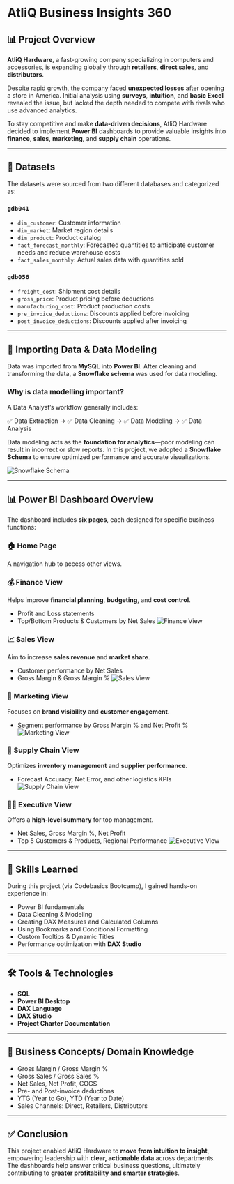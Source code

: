 # AtliQ Business Insights 360

## 📊 Project Overview

**AtliQ Hardware**, a fast-growing company specializing in computers and accessories, is expanding globally through **retailers**, **direct sales**, and **distributors**.

Despite rapid growth, the company faced **unexpected losses** after opening a store in America. Initial analysis using **surveys**, **intuition**, and **basic Excel** revealed the issue, but lacked the depth needed to compete with rivals who use advanced analytics.

To stay competitive and make **data-driven decisions**, AtliQ Hardware decided to implement **Power BI** dashboards to provide valuable insights into **finance**, **sales**, **marketing**, and **supply chain** operations.

---

## 📁 Datasets

The datasets were sourced from two different databases and categorized as:

### `gdb041`
- `dim_customer`: Customer information
- `dim_market`: Market region details
- `dim_product`: Product catalog
- `fact_forecast_monthly`: Forecasted quantities to anticipate customer needs and reduce warehouse costs
- `fact_sales_monthly`: Actual sales data with quantities sold

### `gdb056`
- `freight_cost`: Shipment cost details
- `gross_price`: Product pricing before deductions
- `manufacturing_cost`: Product production costs
- `pre_invoice_deductions`: Discounts applied before invoicing
- `post_invoice_deductions`: Discounts applied after invoicing

---

## 🔄 Importing Data & Data Modeling

Data was imported from **MySQL** into **Power BI**. After cleaning and transforming the data, a **Snowflake schema** was used for data modeling.

### Why is data modelling important?

A Data Analyst’s workflow generally includes:

✅ Data Extraction → ✅ Data Cleaning → ✅ Data Modeling → ✅ Data Analysis

Data modeling acts as the **foundation for analytics**—poor modeling can result in incorrect or slow reports. In this project, we adopted a **Snowflake Schema** to ensure optimized performance and accurate visualizations.

![Snowflake Schema](https://github.com/Ankkitx/Business-Insights-360/blob/main/snowflake%20schema.png?raw=true)


---

## 📊 Power BI Dashboard Overview

The dashboard includes **six pages**, each designed for specific business functions:

### 🏠 Home Page
A navigation hub to access other views.
[<!-- Screenshot of Home Page -->](https://github.com/Ankkitx/Business-Insights-360/blob/main/Info.png?raw=true)

### 💰 Finance View
Helps improve **financial planning**, **budgeting**, and **cost control**.
- Profit and Loss statements
- Top/Bottom Products & Customers by Net Sales
![Finance View](https://github.com/Ankkitx/Business-Insights-360/blob/main/Finance%20view.png?raw=true)


### 📈 Sales View
Aim to increase **sales revenue** and **market share**.
- Customer performance by Net Sales
- Gross Margin & Gross Margin %
![Sales View](https://github.com/Ankkitx/Business-Insights-360/blob/main/Sales%20view.png?raw=true)

### 📣 Marketing View
Focuses on **brand visibility** and **customer engagement**.
- Segment performance by Gross Margin % and Net Profit %
![Marketing View](https://github.com/Ankkitx/Business-Insights-360/blob/main/Marketing%20view.png?raw=true)

### 🚚 Supply Chain View
Optimizes **inventory management** and **supplier performance**.
- Forecast Accuracy, Net Error, and other logistics KPIs
![Supply Chain View](https://github.com/Ankkitx/Business-Insights-360/blob/main/Supply%20chain%20view.png?raw=true)


### 🧑‍💼 Executive View
Offers a **high-level summary** for top management.
- Net Sales, Gross Margin %, Net Profit
- Top 5 Customers & Products, Regional Performance
![Executive View](https://github.com/Ankkitx/Business-Insights-360/blob/main/Executive%20View.png?raw=true)


---

## 🧠 Skills Learned

During this project (via Codebasics Bootcamp), I gained hands-on experience in:

- Power BI fundamentals
- Data Cleaning & Modeling
- Creating DAX Measures and Calculated Columns
- Using Bookmarks and Conditional Formatting
- Custom Tooltips & Dynamic Titles
- Performance optimization with **DAX Studio**

---

## 🛠️ Tools & Technologies

- **SQL**
- **Power BI Desktop**
- **DAX Language**
- **DAX Studio**
- **Project Charter Documentation**

---

## 💼 Business Concepts/ Domain Knowledge

- Gross Margin / Gross Margin %
- Gross Sales / Gross Sales %
- Net Sales, Net Profit, COGS
- Pre- and Post-invoice deductions
- YTG (Year to Go), YTD (Year to Date)
- Sales Channels: Direct, Retailers, Distributors

---

## ✅ Conclusion

This project enabled AtliQ Hardware to **move from intuition to insight**, empowering leadership with **clear, actionable data** across departments. The dashboards help answer critical business questions, ultimately contributing to **greater profitability and smarter strategies**.
